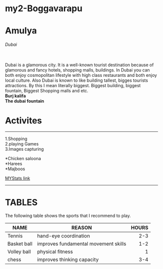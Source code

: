 # my2-Boggavarapu
# Amulya
###### Dubai 
<br>Dubai is a glamorous city. It is a well-known tourist destination because of glamorous and fancy hotels, shopping malls, buildings. In Dubai you can both enjoy cosmopolitan lifestyle with high class restaurants and both enjoy local culture. Also Dubai is known to like building tallest, bigges tourists attractions. By this I mean literally biggest. Biggest building, biggest fountain, Biggest Shopping malls and etc.<br>
**Burj kalifa**<br>
**The dubai fountain**
# Activites
--- 
1.Shopping<br>
2.playing Games<br>
3.Images capturing<br>

*Chicken saloona<br>
*Harees<br>
*Majboos<br>

[MYStats link](MyStats.md)

---
# TABLES
The following table shows the sports that I recommend to play.

 NAME| REASON | HOURS |
| --- | --- | ---: |
| Tennis|  hand-eye coordination |  2-3  |
| Basket ball | improves fundamental movement skills | 1-2  |
| Volley ball | physical fitness |  1  |
| chess | improves thinking capacity | 3-4|

 




